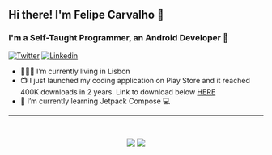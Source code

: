 ## Hi there! I'm Felipe Carvalho 👋
### I'm a Self-Taught Programmer, an Android Developer 🐞


[![Twitter](https://img.shields.io/badge/Twitter-1DA1F2?style=for-the-badge&logo=twitter&logoColor=white)](https://twitter.com/MohamedISoliman) [![Linkedin](https://img.shields.io/badge/LinkedIn-0077B5?style=for-the-badge&logo=linkedin&logoColor=white)](https://www.linkedin.com/in/mohamedisoliman/)

- 👨🏻‍💻 I’m currently living in Lisbon
- 📺 I just launched my coding application on Play Store and it reached 400K downloads in 2 years. Link to download below <a href="https://play.google.com/store/apps/details?id=com.e4usolutions.metas" target="_blank">HERE</a>
- 🌱 I’m currently learning Jetpack Compose 💻

---

<br>
    <p align = "center">
        <img src = "https://github-readme-stats.vercel.app/api?username=felipeajc&show_icons=true&line_height=27">
        <img src = "https://github-readme-stats.vercel.app/api/top-langs/?username=felipeajc&hide=css,html">
    </p>
</br>
